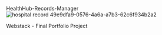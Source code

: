  HealthHub-Records-Manager
![hospital record 49e9dfa9-0576-4a6a-a7b3-62c6f934b2a2](https://github.com/qasqot79/HealthHub-Records-Manager/assets/111513209/c13fffc8-f8d7-4ab1-b32a-6c5f00b99640)


Webstack - Final Portfolio Project
